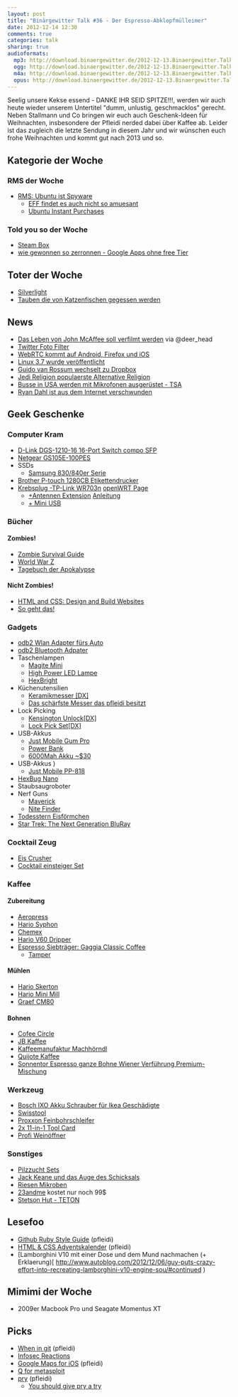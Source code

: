 ```yaml
---
layout: post
title: "Binärgewitter Talk #36 - Der Espresso-Abklopfmülleimer"
date: 2012-12-14 12:30
comments: true
categories: talk
sharing: true
audioformats:
  mp3: http://download.binaergewitter.de/2012-12-13.Binaergewitter.Talk.36.mp3
  ogg: http://download.binaergewitter.de/2012-12-13.Binaergewitter.Talk.36.ogg
  m4a: http://download.binaergewitter.de/2012-12-13.Binaergewitter.Talk.36.m4a
  opus: http://download.binaergewitter.de/2012-12-13.Binaergewitter.Talk.36.opus
---
```

Seelig unsere Kekse essend - DANKE IHR SEID SPITZE!!!, werden wir auch heute wieder unserem Untertitel "dumm, unlustig, geschmacklos" gerecht. Neben Stallmann und Co bringen wir euch auch Geschenk-Ideen für Weihnachten, insbesondere der Pfleidi nerded dabei über Kaffee ab. Leider ist das zugleich die letzte Sendung in diesem Jahr und wir wünschen euch frohe Weihnachten und kommt gut nach 2013 und so.

## Kategorie der Woche

### RMS der Woche

- [RMS: Ubuntu ist Spyware]( http://www.golem.de/news/richard-stallman-ubuntu-ist-keine-freie-software-1212-96227.html )
    - [EFF findet es auch nicht so amuesant]( https://www.eff.org/deeplinks/2012/10/privacy-ubuntu-1210-amazon-ads-and-data-leaks )
    - [Ubuntu Instant Purchases]( http://www.pcworld.com/article/2019712/coming-in-ubuntu-linux-13-04-instant-purchases-direct-from-the-desktop.html )

### Told you so der Woche 

- [Steam Box](http://www.pro-linux.de/news/1/19219/valve-will-mit-der-steam-box-ins-wohnzimmer.html )
- [wie gewonnen so zerronnen - Google Apps ohne free Tier]( http://www.computerworld.com/s/article/9234460/Google_to_start_charging_small_businesses_for_Google_Apps )

## Toter der Woche

- [Silverlight]( http://www.golem.de/news/microsoft-silverlight-net-ist-nicht-mehr-online-1212-96226.html )
- [Tauben die von Katzenfischen gegessen werden]( http://blogs.discovermagazine.com/notrocketscience/2012/12/05/the-catfish-that-strands-itself-to-kill-pigeons/#.UMJpTYWgQVn )

## News

- [Das Leben von John McAffee soll verfilmt werden]( http://www.hollywoodreporter.com/news/tech-guru-john-mcafee-sells-movie-tv-rights-399820 ) via @deer_head
- [Twitter Foto Filter](http://www.heise.de/newsticker/meldung/Twitter-baut-Instagram-nach-1766114.html )
- [WebRTC kommt auf Android, Firefox und iOS]( http://updates.html5rocks.com/2012/12/WebRTC-hits-Firefox-Android-and-iOS )
- [Linux 3.7 wurde veröffentlicht]( http://kernelnewbies.org/Linux_3.7 )
- [Guido van Rossum wechselt zu Dropbox]( http://www.heise.de/ix/meldung/Python-Schoepfer-wechselt-zu-Dropbox-1765268.html )
- [Jedi Religion populaerste Alternative Religion](
http://www.telegraph.co.uk/news/religion/9737886/Jedi-religion-most-popular-alternative-faith.html )
- [Busse in USA werden mit Mikrofonen ausgerüstet - TSA]( 
http://www.wired.com/threatlevel/2012/12/public-bus-audio-surveillance/ )
- [Ryan Dahl ist aus dem Internet verschwunden]( http://news.ycombinator.com/item?id=4892174 )

## Geek Geschenke

### Computer Kram

- [D-Link DGS-1210-16 16-Port Switch compo SFP](http://www.amazon.de/gp/product/B0036DRHH2/ref=as_li_ss_tl?ie=UTF8&camp=1638&creative=19454&creativeASIN=B0036DRHH2&linkCode=as2&tag=trektrip )
- [Netgear GS105E-100PES]( http://www.amazon.de/dp/B002U08F2S/?tag=krebsco-21 )
- SSDs
    * [Samsung 830/840er Serie]( http://www.amazon.de/dp/B009LI7C9Y?tag=pfleidi-21 )
- [Brother P-touch 1280CB Etikettendrucker](http://www.amazon.de/gp/product/B000B7C34I/ref=as_li_ss_tl?ie=UTF8&camp=1638&creative=19454&creativeASIN=B000B7C34I&linkCode=as2&tag=trektrip )   
- [Krebsplug -TP-Link WR703n]( http://www.amazon.de/dp/B008UNA6FS/?tag=krebsco-21 ) [openWRT Page]( http://wiki.openwrt.org/toh/tp-link/tl-wr703n )
    * [+Antennen Extension]( http://dx.com/p/sma-connection-cable-with-female-plug-4-pack-5173 ) [Anleitung]( http://blagg.tadkom.net/2012/09/15/better-wr703n-antenna-mod/ )
    * [+ Mini USB]( http://www.amazon.de/dp/B005FYNSUA/?tag=krebsco-21 )

### Bücher

#### Zombies!

- [Zombie Survival Guide]( http://www.amazon.de/dp/1400049628?tag=pfleidi-21 )
- [World War Z]( http://www.amazon.de/dp/0307888681?tag=pfleidi-21 )
- [Tagebuch der Apokalypse]( http://www.amazon.de/dp/3453527933?tag=pfleidi-21 )

#### Nicht Zombies!

- [HTML and CSS: Design and Build Websites](http://www.amazon.de/dp/1118008189/?tag=krebsco-21 )
- [So geht das!]( http://www.amazon.de/dp/3868032169/?tag=krebsco-21 )

### Gadgets

- [odb2 Wlan Adapter fürs Auto](http://www.amazon.de/gp/product/B008CPVFT0/ref=as_li_ss_tl?ie=UTF8&camp=1638&creative=19454&creativeASIN=B008CPVFT0&linkCode=as2&tag=trektrip )
- [odb2 Bluetooth Adpater](http://www.amazon.de/gp/product/B003CLYMSU/ref=as_li_ss_tl?ie=UTF8&camp=1638&creative=19454&creativeASIN=B003CLYMSU&linkCode=as2&tag=trektrip )
- Taschenlampen
    * [Magite Mini]( http://www.amazon.de/dp/B00002N6SN?tag=pfleidi-21 )
    * [High Power LED Lampe]( http://www.amazon.de/dp/B001OTYORQ?tag=pfleidi-21 )
    * [HexBright]( http://www.kickstarter.com/projects/527051507/hexbright-an-open-source-light )
- Küchenutensilien
    * [Keramikmesser [DX]]( http://dx.com/p/chic-chefs-horizontal-ceramic-knife-28780?Utm_rid=93398939&Utm_source=affiliate )
    * [Das schärfste Messer das pfleidi besitzt]( https://www.amazon.de/dp/B003BX6BS8/?tag=pfleidi-21 )
- Lock Picking
    * [Kensington Unlock[DX]]( http://dx.com/p/south-korea-klom-locks-tool-16413?Utm_rid=93398939&Utm_source=affiliate )
    * [Lock Pick Set[DX]]( http://dx.com/p/high-quality-klom-31-piece-set-hook-lock-picks-16416?Utm_rid=93398939&Utm_source=affiliate )
- USB-Akkus
    * [Just Mobile Gum Pro]( http://www.amazon.de/dp/B001BWQTOC?tag=pfleidi-21 )
    * [Power Bank]( https://www.amazon.de/dp/B007QLE87C/?tag=pfleidi-21 )
    * [6000Mah Akku ~$30](  http://dx.com/p/6000mah-rechargeable-external-battery-pack-with-cellphone-adapters-blue-54010?Utm_rid=93398939&Utm_source=affiliate )
- USB-Akkus
 )
    * [Just Mobile PP-818]( https://www.amazon.de/dp/B00602Y2W4/?tag=pfleidi-21 )
- [HexBug Nano]( http://www.amazon.de/dp/B002R7IK74?tag=pfleidi-21 )
- Staubsaugroboter
- Nerf Guns
    * [Maverick]( http://www.amazon.de/dp/B004I1K9O4?tag=pfleidi-21 )
    * [Nite Finder]( http://www.amazon.de/dp/B000WTWZC0?tag=pfleidi-21 )
- [Todesstern Eisförmchen](https://www.thinkgeek.com/product/f0b6/ )  
- [Star Trek: The Next Generation BluRay
](http://www.amazon.de/gp/product/B008FN6VH0/ref=as_li_ss_tl?ie=UTF8&camp=1638&creative=19454&creativeASIN=B008FN6VH0&linkCode=as2&tag=trektrip )

### Cocktail Zeug

- [Eis Crusher]( http://www.amazon.de/dp/B004XVK7FK/?tag=krebsco-21 )
- [Cocktail einsteiger Set]( http://www.amazon.de/dp/B004GE2WS4/?tag=krebsco-21 )

### Kaffee

#### Zubereitung

- [Aeropress]( http://www.amazon.de/dp/B000GXZ2GS?tag=pfleidi-21 )
- [Hario Syphon]( http://www.amazon.de/dp/B000IKLQY6?tag=pfleidi-21 )
- [Chemex]( http://www.coffeecircle.com/chemex-kaffeekrug-6-tassen-8-tassen/ )
- [Hario V60 Dripper]( http://www.coffeecircle.com/v60-glass-dripper-02/ )
- [Espresso Siebträger: Gaggia Classic Coffee]( http://www.amazon.de/dp/B0000C72XS?tag=pfleidi-21 )
    * [Tamper]( http://www.amazon.de/dp/B001D1DDWC?tag=pfleidi-21 )

#### Mühlen

- [Hario Skerton]( http://www.amazon.de/dp/B001802PIQ?tag=pfleidi-21 )
- [Hario Mini Mill]( http://www.amazon.de/dp/B001804CLY?tag=pfleidi-21 )
- [Graef CM80]( http://www.amazon.de/dp/B002P9CFCK?tag=pfleidi-21 )

#### Bohnen

* [Cofee Circle]( http://www.coffeecircle.com/ )
* [JB Kaffee]( http://www.jbkaffee.de/index2.php )
* [Kaffeemanufaktur Machhörndl]( http://www.kaffeeroesterei-nuernberg.de/ )
* [Quijote Kaffee]( http://www.quijote-kaffee.de/shop/ )
* [Sonnentor Espresso ganze Bohne Wiener Verführung Premium-Mischung](http://www.amazon.de/gp/product/B005MNC33C/ref=as_li_ss_tl?ie=UTF8&camp=1638&creative=19454&creativeASIN=B005MNC33C&linkCode=as2&tag=trektrip )

### Werkzeug

- [Bosch IXO Akku Schrauber für Ikea Geschädigte]( http://www.amazon.de/dp/B007X3W0O6?tag=pfleidi-21 )
- [Swisstool]( http://www.amazon.de/dp/B000MLY14I?tag=pfleidi-21 )
- [Proxxon Feinbohrschleifer]( http://www.amazon.de/dp/B000NPAA0C/?tag=krebsco-21 )
- [2x 11-in-1 Tool Card]( http://dx.com/p/stainless-steel-11-in-1-multi-functional-tool-card-2-pack-12590?Utm_rid=93398939&Utm_source=affiliate )
- [Profi Weinöffner](http://www.amazon.de/gp/product/B0002ONGVO/ref=as_li_ss_tl?ie=UTF8&camp=1638&creative=19454&creativeASIN=B0002ONGVO&linkCode=as2&tag=trektrip)

### Sonstiges

- [Pilzzucht Sets]( http://pilzzuchtshop.eu/ )
- [Jack Keane und das Auge des Schicksals](http://www.amazon.de/gp/product/B0089BE3Q4/ref=as_li_ss_tl?ie=UTF8&camp=1638&creative=19454&creativeASIN=B0089BE3Q4&linkCode=as2&tag=trektrip )
- [Riesen Mikroben]( http://www.riesenmikroben.de/ )
- [23andme](https://www.23andme.com/ ) kostet nur noch 99$
- [Stetson Hut - TETON](http://www.amazon.de/gp/product/B009COUDWA/ref=as_li_ss_tl?ie=UTF8&camp=1638&creative=19454&creativeASIN=B009COUDWA&linkCode=as2&tag=trektrip )

## Lesefoo

- [Github Ruby Style Guide]( https://github.com/styleguide/ruby ) (pfleidi)
- [HTML & CSS Adventskalender]( http://advent2012.digitpaint.nl/ ) (pfleidi)
- [Lamborghini V10 mit einer Dose und dem Mund nachmachen (+ Erklaerung)[ http://www.autoblog.com/2012/12/06/guy-puts-crazy-effort-into-recreating-lamborghini-v10-engine-sou/#continued )

## Mimimi der Woche

- 2009er Macbook Pro und Seagate Momentus XT

## Picks

- [When in git]( http://wheningit.tumblr.com/ ) (pfleidi)
- [Infosec Reactions]( http://securityreactions.tumblr.com/ )
- [Google Maps for iOS]( https://itunes.apple.com/de/app/google-maps/id585027354?mt=8 ) (pfleidi)
- [Q for metasploit]( https://github.com/mubix/q )
- [pry]( https://github.com/pry/pry ) (pfleidi)
    * [You should give pry a try]( http://collectiveidea.com/blog/archives/2012/01/16/give-pry-a-try/ ) 
